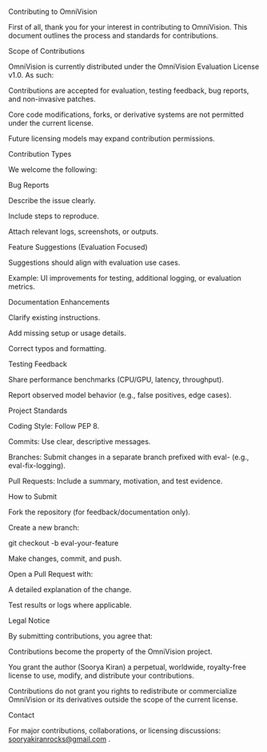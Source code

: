 Contributing to OmniVision

First of all, thank you for your interest in contributing to OmniVision.
This document outlines the process and standards for contributions.

Scope of Contributions

OmniVision is currently distributed under the OmniVision Evaluation License v1.0.
As such:

Contributions are accepted for evaluation, testing feedback, bug reports, and non-invasive patches.

Core code modifications, forks, or derivative systems are not permitted under the current license.

Future licensing models may expand contribution permissions.

Contribution Types

We welcome the following:

Bug Reports

Describe the issue clearly.

Include steps to reproduce.

Attach relevant logs, screenshots, or outputs.

Feature Suggestions (Evaluation Focused)

Suggestions should align with evaluation use cases.

Example: UI improvements for testing, additional logging, or evaluation metrics.

Documentation Enhancements

Clarify existing instructions.

Add missing setup or usage details.

Correct typos and formatting.

Testing Feedback

Share performance benchmarks (CPU/GPU, latency, throughput).

Report observed model behavior (e.g., false positives, edge cases).

Project Standards

Coding Style: Follow PEP 8.

Commits: Use clear, descriptive messages.

Branches: Submit changes in a separate branch prefixed with eval- (e.g., eval-fix-logging).

Pull Requests: Include a summary, motivation, and test evidence.

How to Submit

Fork the repository (for feedback/documentation only).

Create a new branch:

git checkout -b eval-your-feature


Make changes, commit, and push.

Open a Pull Request with:

A detailed explanation of the change.

Test results or logs where applicable.

Legal Notice

By submitting contributions, you agree that:

Contributions become the property of the OmniVision project.

You grant the author (Soorya Kiran) a perpetual, worldwide, royalty-free license to use, modify, and distribute your contributions.

Contributions do not grant you rights to redistribute or commercialize OmniVision or its derivatives outside the scope of the current license.

Contact

For major contributions, collaborations, or licensing discussions:
sooryakiranrocks@gmail.com .